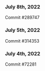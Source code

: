 ### July 8th, 2022

Commit #289747

### July 5th, 2022

Commit #314353


### July 4th, 2022

Commit #72281
